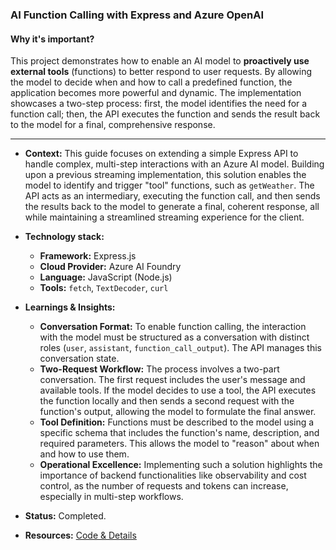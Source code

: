 ### AI Function Calling with Express and Azure OpenAI

#### Why it's important?

This project demonstrates how to enable an AI model to **proactively use external tools** (functions) to better respond to user requests. By allowing the model to decide when and how to call a predefined function, the application becomes more powerful and dynamic. The implementation showcases a two-step process: first, the model identifies the need for a function call; then, the API executes the function and sends the result back to the model for a final, comprehensive response.

-----

  * **Context:** This guide focuses on extending a simple Express API to handle complex, multi-step interactions with an Azure AI model. Building upon a previous streaming implementation, this solution enables the model to identify and trigger "tool" functions, such as `getWeather`. The API acts as an intermediary, executing the function call, and then sends the results back to the model to generate a final, coherent response, all while maintaining a streamlined streaming experience for the client.

  * **Technology stack:**

      * **Framework:** Express.js
      * **Cloud Provider:** Azure AI Foundry
      * **Language:** JavaScript (Node.js)
      * **Tools:** `fetch`, `TextDecoder`, `curl`

  * **Learnings & Insights:**

      * **Conversation Format:** To enable function calling, the interaction with the model must be structured as a conversation with distinct roles (`user`, `assistant`, `function_call_output`). The API manages this conversation state.
      * **Two-Request Workflow:** The process involves a two-part conversation. The first request includes the user's message and available tools. If the model decides to use a tool, the API executes the function locally and then sends a second request with the function's output, allowing the model to formulate the final answer.
      * **Tool Definition:** Functions must be described to the model using a specific schema that includes the function's name, description, and required parameters. This allows the model to "reason" about when and how to use them.
      * **Operational Excellence:** Implementing such a solution highlights the importance of backend functionalities like observability and cost control, as the number of requests and tokens can increase, especially in multi-step workflows.

  * **Status:** Completed.

  * **Resources:** [Code & Details](https://medium.com/warike)